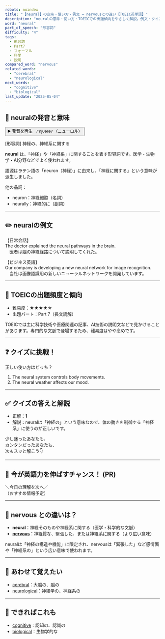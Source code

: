 ```yaml
---
robots: noindex
title: "【neural】の意味・使い方・例文 ― nervousとの違い【TOEIC英単語】"
description: "neuralの意味・使い方・TOEICでの出題傾向をやさしく解説。例文・クイズ付きでnervousとの違いもわかりやすく学べます。"
word: "neural"
part_of_speech: "形容詞"
difficulty: "4"
tags:
  - 形容詞
  - Part7
  - フォーマル
  - 科学
  - 説明
compared_word: "nervous"
related_words:
  - "cerebral"
  - "neurological"
next_words:
  - "cognitive"
  - "biological"
last_update: "2025-05-04"
---
```


## 🔰 neuralの発音と意味

<button class="play-audio" onclick="playTTS('neural')">
  <span class="play-audio-main">
    ▶️ 発音を再生　/ˈnjʊərəl/
  </span>
  <span class="play-audio-sub">
    （ニューロル）
  </span>
</button>

[形容詞] 神経の、神経系に関する

**neural** は、「神経」や「神経系」に関することを表す形容詞です。医学・生物学・AI分野などでよく使われます。

語源はラテン語の「neuron（神経）」に由来し、「神経に関する」という意味が派生しました。

他の品詞：  
- neuron：神経細胞（名詞）
- neurally：神経的に（副詞）

---

## ✏️ neuralの例文

【日常会話】  
The doctor explained the neural pathways in the brain.  
　医者は脳の神経経路について説明してくれた。

【ビジネス英語】  
Our company is developing a new neural network for image recognition.  
　当社は画像認識用の新しいニューラルネットワークを開発しています。

---

## 🎯 TOEICの出題頻度と傾向

- 難易度：★★★★☆
- 出題パート：Part 7（長文読解）

TOEICでは主に科学技術や医療関連の記事、AI技術の説明文などで見かけることがあります。専門的な文脈で登場するため、難易度はやや高めです。

---

## ❓ クイズに挑戦！

正しい使い方はどっち？

1. The neural system controls body movements.  
2. The neural weather affects our mood.

---

## ✅ クイズの答えと解説

- 正解：**1**
- 解説：neuralは「神経の」という意味なので、体の動きを制御する「神経系」に使うのが正しいです。

少し迷ったあなたも、  
カンタンだったあなたも、  
次もスッと解こう👇️

---

## 🚀 今が英語力を伸ばすチャンス！ (PR)

<div class="info-center">
＼今日の理解を次へ／<br>  
（おすすめ情報予定）
</div>

---

## 🤔  nervous との違いは？

- **neural**：神経そのものや神経系に関する（医学・科学的な文脈）
- **[nervous](/nervous)**：神経質な、緊張した、または神経系に関する（より広い意味）

neuralは「神経の構造や機能」に限定され、nervousは「緊張した」など感情面や「神経系の」という広い意味で使われます。

---

## 🧩 あわせて覚えたい

- [cerebral](/cerebral)：大脳の、脳の
- [neurological](/neurological)：神経学の、神経系の

---

## 📖 できればこれも

- [cognitive](/cognitive)：認知の、認識の
- [biological](/biological)：生物学的な

<!-- cvid: aid27_bid45 -->
